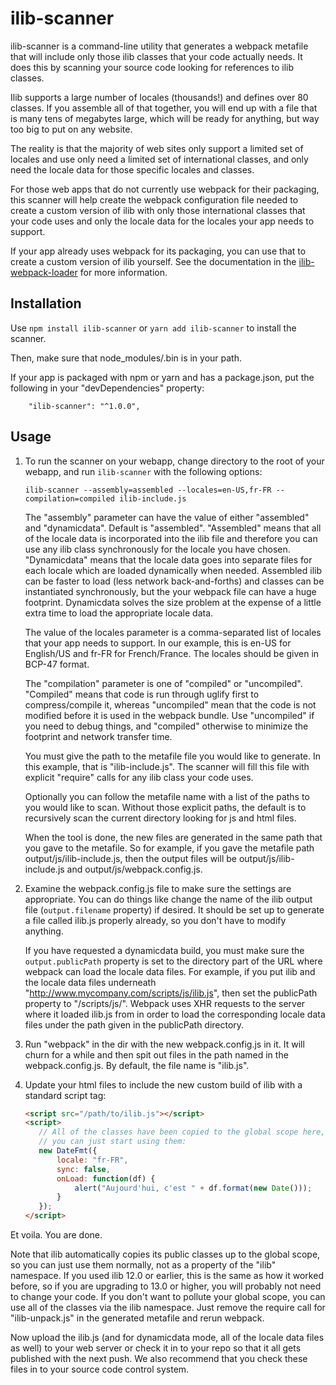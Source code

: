 # ilib-scanner

ilib-scanner is a command-line utility that generates a webpack metafile that will include only those
ilib classes that your code actually needs. It does this by scanning your source code looking for
references to ilib classes.

Ilib supports a large number of locales (thousands!) and defines over 80 classes. If you assemble
all of that together, you will end up with a file that is many tens of megabytes large, which will
be ready for anything, but way too big to put on any website.

The reality is that the majority of web sites only support a limited set of locales and
use only need a limited set of international classes, and only need the locale data for those
specific locales and classes.

For those web apps that do not currently use webpack for their packaging, this scanner will help
create the webpack configuration file needed to create a custom version of ilib with only those
international classes that your code uses and only the locale data for the locales your app needs
to support.

If your app already uses webpack for its packaging, you can use that to create a custom version
of ilib yourself. See the documentation in the 
[ilib-webpack-loader](https://www.github.com/ilib-js/ilib-webpack-loader) for more information.

Installation
------------

Use `npm install ilib-scanner` or `yarn add ilib-scanner` to install the scanner.

Then, make sure that node_modules/.bin is in your path.

If your app is packaged with npm or yarn and has a package.json, put the following in your
"devDependencies" property:

```
    "ilib-scanner": "^1.0.0",
````

Usage
-----

1.  To run the scanner on your webapp, change directory to the root of your webapp, and run 
    `ilib-scanner` with the following options:
    
    ```
    ilib-scanner --assembly=assembled --locales=en-US,fr-FR --compilation=compiled ilib-include.js
    ```
    
    The "assembly" parameter can have the value of either "assembled" and "dynamicdata". Default is
    "assembled". "Assembled" means that all of the locale data is incorporated into the ilib file
    and therefore you can use any ilib class synchronously for the locale you have chosen. "Dynamicdata"
    means that the locale data goes into separate files for each locale which are loaded dynamically 
    when needed. Assembled ilib can be faster to load (less network back-and-forths) and classes can
    be instantiated synchronously, but the your webpack file can have a huge footprint. Dynamicdata
    solves the size problem at the expense of a little extra time to load the appropriate locale
    data.
    
    The value of the locales parameter is a comma-separated list of locales that your app needs
    to support. In our example, this is en-US for English/US and fr-FR for French/France. The locales
    should be given in BCP-47 format.
    
    The "compilation" parameter is one of "compiled" or "uncompiled". "Compiled" means that code is
    run through uglify first to compress/compile it, whereas "uncompiled" mean that the code
    is not modified before it is used in the webpack bundle. Use "uncompiled" if you need to debug
    things, and "compiled" otherwise to minimize the footprint and network transfer time.
    
    You must give the path to the metafile file you would like to generate. In this
    example, that is "ilib-include.js". The scanner will fill this file with explicit "require"
    calls for any ilib class your code uses.
    
    Optionally you can follow the metafile name with a list of the paths to you would like to scan.
    Without those explicit paths, the default is to recursively scan the current directory looking for js
    and html files.
    
    When the tool is done, the new files are generated in the same path that you gave to
    the metafile. So for example, if you gave the metafile path output/js/ilib-include.js, then
    the output files will be output/js/ilib-include.js and output/js/webpack.config.js.

1. Examine the webpack.config.js file to make sure the settings are appropriate. You can do things
   like change the name of the ilib output file (`output.filename` property) if desired. It should
   be set up to generate a file called ilib.js properly already, so you don't have to modify
   anything.

   If you have requested a dynamicdata build, you must make sure the `output.publicPath`
   property is set to the directory part of the URL where webpack can load the locale data
   files. For example, if you put ilib and the locale data files underneath
   "http://www.mycompany.com/scripts/js/ilib.js", then set the publicPath property to "/scripts/js/".
   Webpack uses XHR requests to the server where it loaded ilib.js from in order to load the
   corresponding locale data files under the path given in the publicPath directory.

1. Run "webpack" in the dir with the new webpack.config.js in it. It will churn for a while and
   then spit out files in the path
   named in the webpack.config.js. By default, the file name is "ilib.js".

1. Update your html files to include the new custom build of ilib with a standard script tag:

    ```html
    <script src="/path/to/ilib.js"></script>
    <script>
       // All of the classes have been copied to the global scope here, so
       // you can just start using them:
       new DateFmt({
           locale: "fr-FR",
           sync: false,
           onLoad: function(df) {
               alert("Aujourd'hui, c'est " + df.format(new Date()));
           }
       });
    </script>
    ```

Et voila. You are done.

Note that ilib automatically copies its public classes up to the global scope,
so you can just use them normally, not as a property of the "ilib" namespace.
If you used ilib 12.0 or earlier, this is the same as how it worked before, so
if you are upgrading to 13.0 or higher, you will probably
not need to change your code. If you don't want to pollute your global scope,
you can use all of the classes via the ilib namespace. Just remove the
require call for "ilib-unpack.js" in the generated metafile and rerun webpack.

Now upload the ilib.js (and for dynamicdata mode, all of the locale data
files as well) to your web server or check it in to your
repo so that it all gets published with the next push. We also recommend that
you check these files in to your source code control system.

